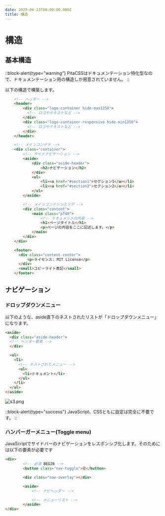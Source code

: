 ```yaml
---
date: 2025-06-13T00:00:00.000Z
title: 構造
---
```


# 構造

## 基本構造

::block-alert{type="warning"}
PitaCSSはドキュメンテーション特化型なので、ドキュメンテーション用の構造しか用意されていません。
::

以下の構造で構築します。

```html
    <!-- ヘッダー -->
    <header>
        <div class="logo-container hide-max1250">
          <!-- ロゴやテキストなど -->
        </div>
        <div class="logo-container-responsive hide-min1250">
          <!-- ロゴやテキストなど -->
        </div>
    </header>

    <!-- メインコンテナ -->
    <div class="container">
        <!-- サイドナビゲーション -->
        <aside>
            <div class="aside-header">
                <h2>ナビゲーション</h2>
            </div>
            <ul>
                <li><a href="#section1">セクション1</a></li>
                <li><a href="#section2">セクション2</a></li>
            </ul>
        </aside>

        <!-- メインコンテンツエリア -->
        <div class="content">
            <main class="pT40">
                <!-- ドキュメントの内容 -->
                <h1>ページタイトル</h1>
                <p>ページの内容をここに記述します。</p>
            </main>
        </div>
    </div>

    <footer>
      <div class="content-center">
          <p>ライセンス: MIT License</p>
      </div>
      <small>コピーライト表記</small>
    </footer>

```

## ナビゲーション

### ドロップダウンメニュー

以下のような、aside直下のネストされたリストが「ドロップダウンメニュー」になります。

```html
<aside>
  <div class="aside-header">
  <!-- ヘッダー要素 -->
  </div>

  <ul>
    <li>
      <!-- ネストされたメニュー -->
      <ul>
        <li>ドキュメント</li>
      </ul>
    </li>
  </ul>
</aside>
```

![s3.png](/dropdown.gif)

::block-alert{type="success"}
JavaScript、CSSともに設定は完全に不要です。
::

### ハンバーガーメニュー(Toggle menu)

JavaScriptでサイドバーのナビゲーションをレスポンシブ化します。そのためには以下の要素が必要です

```html
<div>
        <!-- 必須 BEGIN -->
        <button class="nav-toggle">☰</button>

        <div class="nav-overlay"></div>

        <aside>
            <!-- ナビヘッダー -->

            <!-- メニューリスト -->
        </aside>
</div>
```
